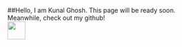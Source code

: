 ##Hello, I am Kunal Ghosh.
This page will be ready soon. 
<br>
Meanwhile, check out my github!
<br>
<a href="github.com/kunalghosh02">
<img src="https://github.githubassets.com/images/modules/logos_page/GitHub-Mark.png" width="40" height="40">
